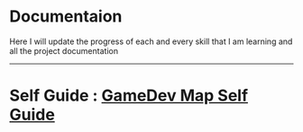 # Documentaion
Here I will update the progress of each and every skill that I am learning and all the project documentation  

---  
  
# Self Guide : [GameDev Map Self Guide](https://gamedevmap.com/)
